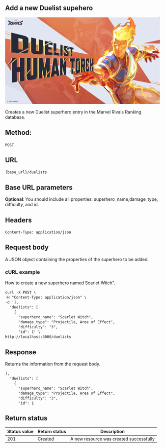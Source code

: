 ## Add a new Duelist supehero

![alt text](<../media/Duelist 3.png>)

Creates a new Duelist superhero entry in the Marvel Rivals Ranking database.

## Method: 
`POST`

## URL
`{base_url}/duelists`

## Base URL parameters
**Optional**: You should include all properties: superhero_name,damage_type, difficulty, and id.

## Headers
`Content-Type: application/json`

## Request body
A JSON object containing the properties of the superhero to be added.

### cURL example
How to create a new superhero named Scarlet Witch".

```
curl -X POST \
-H "Content-Type: application/json" \
-d '],
  "duelists": [
    {
      "superhero_name": "Scarlet Witch",
      "damage_type": "Projectile, Area of Effect",
      "difficulty": "3",
      "id": 1' \
http://localhost:3000/duelists
```

## Response
Returns the information from the request body.

```
],
  "duelists": [
    {
      "superhero_name": "Scarlet Witch",
      "damage_type": "Projectile, Area of Effect",
      "difficulty": "3",
      "id": 1
```

## Return status

| Status value | Return status | Description |
| --- | --- | --- |
| 201 | Created | A new resource was created successfully |
